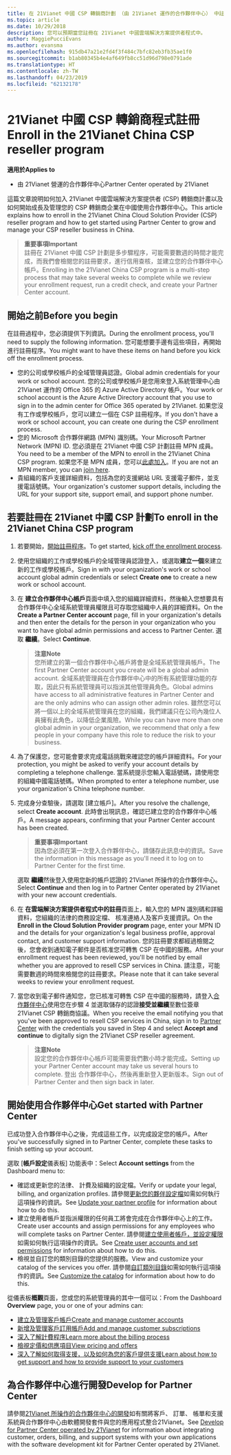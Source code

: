 ```yaml
---
title: 在 21Vianet 中國 CSP 轉銷商計劃 （由 21Vianet 運作的合作夥伴中心） 中註冊
ms.topic: article
ms.date: 10/29/2018
description: 您可以預期當您註冊在 21Vianet 中國雲端解決方案提供者程式中。
author: MaggiePucciEvans
ms.author: evansma
ms.openlocfilehash: 915db47a21e2fd4f3f484c7bfc82eb3fb35ae1f0
ms.sourcegitcommit: b1ab80345b4e4af649fb8cc51d96d798e0791ade
ms.translationtype: HT
ms.contentlocale: zh-TW
ms.lasthandoff: 04/23/2019
ms.locfileid: "62132178"
---
```

# <a name="enroll-in-the-21vianet-china-csp-reseller-program"></a><span data-ttu-id="2c3da-103">21Vianet 中國 CSP 轉銷商程式註冊</span><span class="sxs-lookup"><span data-stu-id="2c3da-103">Enroll in the 21Vianet China CSP reseller program</span></span>

<span data-ttu-id="2c3da-104">**適用於**</span><span class="sxs-lookup"><span data-stu-id="2c3da-104">**Applies to**</span></span>

-   <span data-ttu-id="2c3da-105">由 21Vianet 營運的合作夥伴中心</span><span class="sxs-lookup"><span data-stu-id="2c3da-105">Partner Center operated by 21Vianet</span></span>

<span data-ttu-id="2c3da-106">這篇文章說明如何加入 21Vianet 中國雲端解決方案提供者 (CSP) 轉銷商計畫以及如何開始成長及管理您的 CSP 轉銷商企業在中國使用合作夥伴中心。</span><span class="sxs-lookup"><span data-stu-id="2c3da-106">This article explains how to enroll in the 21Vianet China Cloud Solution Provider (CSP) reseller program and how to get started using Partner Center to grow and manage your CSP reseller business in China.</span></span>

><span data-ttu-id="2c3da-107">**重要事項**</span><span class="sxs-lookup"><span data-stu-id="2c3da-107">**Important**</span></span><br><span data-ttu-id="2c3da-108">註冊在 21Vianet 中國 CSP 計劃是多步驟程序，可能需要數週的時間才能完成，而我們會檢閱您的註冊要求，進行信用查核，並建立您的合作夥伴中心帳戶。</span><span class="sxs-lookup"><span data-stu-id="2c3da-108">Enrolling in the 21Vianet China CSP program is a multi-step process that may take several weeks to complete while we review your enrollment request, run a credit check, and create your Partner Center account.</span></span>

## <a name="before-you-begin"></a><span data-ttu-id="2c3da-109">開始之前</span><span class="sxs-lookup"><span data-stu-id="2c3da-109">Before you begin</span></span>

<span data-ttu-id="2c3da-110">在註冊過程中，您必須提供下列資訊。</span><span class="sxs-lookup"><span data-stu-id="2c3da-110">During the enrollment process, you'll need to supply the following information.</span></span> <span data-ttu-id="2c3da-111">您可能想要手邊有這些項目，再開始進行註冊程序。</span><span class="sxs-lookup"><span data-stu-id="2c3da-111">You might want to have these items on hand before you kick off the enrollment process.</span></span> 

-  <span data-ttu-id="2c3da-112">您的公司或學校帳戶的全域管理員認證。</span><span class="sxs-lookup"><span data-stu-id="2c3da-112">Global admin credentials for your work or school account.</span></span> <span data-ttu-id="2c3da-113">您的公司或學校帳戶是您用來登入系統管理中心由 21Vianet 運作的 Office 365 的 Azure Active Directory 帳戶。</span><span class="sxs-lookup"><span data-stu-id="2c3da-113">Your work or school account is the Azure Active Directory account that you use to sign in to the admin center for Office 365 operated by 21Vianet.</span></span> <span data-ttu-id="2c3da-114">如果您沒有工作或學校帳戶，您可以建立一個在 CSP 註冊程序。</span><span class="sxs-lookup"><span data-stu-id="2c3da-114">If you don't have a work or school account, you can create one during the CSP enrollment process.</span></span>    
-  <span data-ttu-id="2c3da-115">您的 Microsoft 合作夥伴網路 (MPN) 識別碼。</span><span class="sxs-lookup"><span data-stu-id="2c3da-115">Your Microsoft Partner Network (MPN) ID.</span></span> <span data-ttu-id="2c3da-116">您必須是在 21Vianet 中國 CSP 計劃註冊 MPN 成員。</span><span class="sxs-lookup"><span data-stu-id="2c3da-116">You need to be a member of the MPN to enroll in the 21Vianet China CSP program.</span></span> <span data-ttu-id="2c3da-117">如果您不是 MPN 成員，您可以[此處加入](https://partners.microsoft.com/PartnerProgram/simplifiedenrollment.aspx)。</span><span class="sxs-lookup"><span data-stu-id="2c3da-117">If you are not an MPN member, you can [join here](https://partners.microsoft.com/PartnerProgram/simplifiedenrollment.aspx).</span></span> 
-  <span data-ttu-id="2c3da-118">貴組織的客戶支援詳細資料，包括為您的支援網站 URL 支援電子郵件，並支援電話號碼。</span><span class="sxs-lookup"><span data-stu-id="2c3da-118">Your organization's customer support details, including the URL for your support site, support email, and support phone number.</span></span>


## <a name="to-enroll-in-the-21vianet-china-csp-program"></a><span data-ttu-id="2c3da-119">若要註冊在 21Vianet 中國 CSP 計劃</span><span class="sxs-lookup"><span data-stu-id="2c3da-119">To enroll in the 21Vianet China CSP program</span></span> 

1. <span data-ttu-id="2c3da-120">若要開始，[開始註冊程序](https://partner.partnercenter.microsoftonline.cn/register/resellercnjoinnow)。</span><span class="sxs-lookup"><span data-stu-id="2c3da-120">To get started, [kick off the enrollment process](https://partner.partnercenter.microsoftonline.cn/register/resellercnjoinnow).</span></span>

2. <span data-ttu-id="2c3da-121">使用您組織的工作或學校帳戶的全域管理員認證登入，或選取**建立一個**來建立新的工作或學校帳戶。</span><span class="sxs-lookup"><span data-stu-id="2c3da-121">Sign in with your organization's work or school account global admin credentials or select **Create one** to create a new work or school account.</span></span>

3. <span data-ttu-id="2c3da-122">在 **建立合作夥伴中心帳戶**頁面中填入您的組織詳細資料，然後輸入您想要具有合作夥伴中心全域系統管理員權限且可存取您組織中人員的詳細資料。</span><span class="sxs-lookup"><span data-stu-id="2c3da-122">On the **Create a Partner Center account** page, fill in your organization's details and then enter the details for the person in your organization who you want to have global admin permissions and access to Partner Center.</span></span> <span data-ttu-id="2c3da-123">選取 **繼續**。</span><span class="sxs-lookup"><span data-stu-id="2c3da-123">Select **Continue**.</span></span>

    ><span data-ttu-id="2c3da-124">**注意**</span><span class="sxs-lookup"><span data-stu-id="2c3da-124">**Note**</span></span><br><span data-ttu-id="2c3da-125">您所建立的第一個合作夥伴中心帳戶將會是全域系統管理員帳戶。</span><span class="sxs-lookup"><span data-stu-id="2c3da-125">The first Partner Center account you create will be a global admin account.</span></span> <span data-ttu-id="2c3da-126">全域系統管理員在合作夥伴中心中的所有系統管理功能的存取，因此只有系統管理員可以指派其他管理員角色。</span><span class="sxs-lookup"><span data-stu-id="2c3da-126">Global admins have access to all administrative features in Partner Center and are the only admins who can assign other admin roles.</span></span> <span data-ttu-id="2c3da-127">雖然您可以將一個以上的全域系統管理員在您的組織，我們建議只在公司內幾位人員擁有此角色，以降低企業風險。</span><span class="sxs-lookup"><span data-stu-id="2c3da-127">While you can have more than one global admin in your organization, we recommend that only a few people in your company have this role to reduce the risk to your business.</span></span>
    
4. <span data-ttu-id="2c3da-128">為了保護您，您可能會要求完成電話挑戰來確認您的帳戶詳細資料。</span><span class="sxs-lookup"><span data-stu-id="2c3da-128">For your protection, you might be asked to verify your account details by completing a telephone challenge.</span></span> <span data-ttu-id="2c3da-129">當系統提示您輸入電話號碼，請使用您的組織中國電話號碼。</span><span class="sxs-lookup"><span data-stu-id="2c3da-129">When prompted to enter a telephone number, use your organization's China telephone number.</span></span> 

4. <span data-ttu-id="2c3da-130">完成身分查驗後，請選取 \[建立帳戶\]。</span><span class="sxs-lookup"><span data-stu-id="2c3da-130">After you resolve the challenge, select **Create account**.</span></span> <span data-ttu-id="2c3da-131">此時會出現訊息，確認已建立您的合作夥伴中心帳戶。</span><span class="sxs-lookup"><span data-stu-id="2c3da-131">A message appears, confirming that your Partner Center account has been created.</span></span>
 
    ><span data-ttu-id="2c3da-132">**重要事項**</span><span class="sxs-lookup"><span data-stu-id="2c3da-132">**Important**</span></span><br><span data-ttu-id="2c3da-133">因為您必須在第一次登入合作夥伴中心，請儲存此訊息中的資訊。</span><span class="sxs-lookup"><span data-stu-id="2c3da-133">Save the information in this message as you'll need it to log on to Partner Center for the first time.</span></span>   
    
    <span data-ttu-id="2c3da-134">選取 **繼續**然後登入使用您新的帳戶認證的 21Vianet 所操作的合作夥伴中心。</span><span class="sxs-lookup"><span data-stu-id="2c3da-134">Select **Continue** and then log in to Partner Center operated by 21Vianet with your new account credentials.</span></span> 
    
5. <span data-ttu-id="2c3da-135">在 **在雲端解決方案提供者程式中的註冊**頁面上，輸入您的 MPN 識別碼和詳細資料，您組織的法律的商務設定檔、 核准連絡人及客戶支援資訊。</span><span class="sxs-lookup"><span data-stu-id="2c3da-135">On the **Enroll in the Cloud Solution Provider program** page, enter your MPN ID and the details for your organization's legal business profile, approval contact, and customer support information.</span></span> <span data-ttu-id="2c3da-136">您的註冊要求都經過檢閱之後，您會收到通知電子郵件是否核准您可轉售 CSP 在中國的服務。</span><span class="sxs-lookup"><span data-stu-id="2c3da-136">After your enrollment request has been reviewed, you'll be notified by email whether you are approved to resell CSP services in China.</span></span> <span data-ttu-id="2c3da-137">請注意，可能需要數週的時間來檢閱您的註冊要求。</span><span class="sxs-lookup"><span data-stu-id="2c3da-137">Please note that it can take several weeks to review your enrollment request.</span></span>

6. <span data-ttu-id="2c3da-138">當您收到電子郵件通知您，您已核准可轉售 CSP 在中國的服務時，請登入[合作夥伴中心](https://partner.partnercenter.microsoftonline.cn/pcv/dashboard/overview)使用您在步驟 4 並選取儲存的認證**接受並繼續**至數位簽章 21Vianet CSP 轉銷商協議。</span><span class="sxs-lookup"><span data-stu-id="2c3da-138">When you receive the email notifying you that you've been approved to resell CSP services in China, sign in to [Partner Center](https://partner.partnercenter.microsoftonline.cn/pcv/dashboard/overview) with the credentials you saved in Step 4 and select **Accept and continue** to digitally sign the 21Vianet CSP reseller agreement.</span></span>
 
    ><span data-ttu-id="2c3da-139">**注意**</span><span class="sxs-lookup"><span data-stu-id="2c3da-139">**Note**</span></span><br><span data-ttu-id="2c3da-140">設定您的合作夥伴中心帳戶可能需要我們數小時才能完成。</span><span class="sxs-lookup"><span data-stu-id="2c3da-140">Setting up your Partner Center account may take us several hours to complete.</span></span> <span data-ttu-id="2c3da-141">登出 合作夥伴中心，然後再重新登入更新版本。</span><span class="sxs-lookup"><span data-stu-id="2c3da-141">Sign out of Partner Center and then sign back in later.</span></span>

## <a name="get-started-with-partner-center"></a><span data-ttu-id="2c3da-142">開始使用合作夥伴中心</span><span class="sxs-lookup"><span data-stu-id="2c3da-142">Get started with Partner Center</span></span>

<span data-ttu-id="2c3da-143">已成功登入合作夥伴中心之後，完成這些工作，以完成設定您的帳戶。</span><span class="sxs-lookup"><span data-stu-id="2c3da-143">After you've successfully signed in to Partner Center, complete these tasks to finish setting up your account.</span></span> 

<span data-ttu-id="2c3da-144">選取 [**帳戶設定**儀表板] 功能表中：</span><span class="sxs-lookup"><span data-stu-id="2c3da-144">Select **Account settings** from the Dashboard menu to:</span></span>

-  <span data-ttu-id="2c3da-145">確認或更新您的法律、 計費及組織的設定檔。</span><span class="sxs-lookup"><span data-stu-id="2c3da-145">Verify or update your legal, billing, and organization profiles.</span></span> <span data-ttu-id="2c3da-146">請參閱[更新您的夥伴設定檔](https://msdn.microsoft.com/partner-china/update-your-partner-profile)如需如何執行這項操作的資訊。</span><span class="sxs-lookup"><span data-stu-id="2c3da-146">See [Update your partner profile](https://msdn.microsoft.com/partner-china/update-your-partner-profile) for information about how to do this.</span></span>
-  <span data-ttu-id="2c3da-147">建立使用者帳戶並指派權限的任何員工將會完成在合作夥伴中心上的工作。</span><span class="sxs-lookup"><span data-stu-id="2c3da-147">Create user accounts and assign permissions for any employees who will complete tasks on Partner Center.</span></span> <span data-ttu-id="2c3da-148">請參閱[建立使用者帳戶，並設定權限](https://msdn.microsoft.com/partner-china/create-user-accounts-and-set-permissions)如需如何執行這項操作的資訊。</span><span class="sxs-lookup"><span data-stu-id="2c3da-148">See [Create user accounts and set permissions](https://msdn.microsoft.com/partner-china/create-user-accounts-and-set-permissions) for information about how to do this.</span></span>
-  <span data-ttu-id="2c3da-149">檢視並自訂您的類別目錄的您提供的服務。</span><span class="sxs-lookup"><span data-stu-id="2c3da-149">View and customize your catalog of the services you offer.</span></span> <span data-ttu-id="2c3da-150">請參閱[自訂類別目錄](https://msdn.microsoft.com/partner-china/customize-the-catalog)如需如何執行這項操作的資訊。</span><span class="sxs-lookup"><span data-stu-id="2c3da-150">See [Customize the catalog](https://msdn.microsoft.com/partner-china/customize-the-catalog) for information about how to do this.</span></span>

<span data-ttu-id="2c3da-151">從儀表板**概觀**頁面，您或您的系統管理員的其中一個可以：</span><span class="sxs-lookup"><span data-stu-id="2c3da-151">From the Dashboard **Overview** page, you or one of your admins can:</span></span>

-  [<span data-ttu-id="2c3da-152">建立及管理客戶帳戶</span><span class="sxs-lookup"><span data-stu-id="2c3da-152">Create and manage customer accounts</span></span>](customer-accounts.md)
-  [<span data-ttu-id="2c3da-153">新增及管理客戶訂用帳戶</span><span class="sxs-lookup"><span data-stu-id="2c3da-153">Add and manage customer subscriptions</span></span>](customer-subscriptions.md)
-  [<span data-ttu-id="2c3da-154">深入了解計費程序</span><span class="sxs-lookup"><span data-stu-id="2c3da-154">Learn more about the billing process</span></span>](billing.md)
-  [<span data-ttu-id="2c3da-155">檢視定價和供應項目</span><span class="sxs-lookup"><span data-stu-id="2c3da-155">View pricing and offers</span></span>](see-offers-and-pricing.md)
-  [<span data-ttu-id="2c3da-156">深入了解如何取得支援，以及如何為您的客戶提供支援</span><span class="sxs-lookup"><span data-stu-id="2c3da-156">Learn about how to get support and how to provide support to your customers</span></span>](customer-support.md)

## <a name="develop-for-partner-center"></a><span data-ttu-id="2c3da-157">為合作夥伴中心進行開發</span><span class="sxs-lookup"><span data-stu-id="2c3da-157">Develop for Partner Center</span></span>

<span data-ttu-id="2c3da-158">請參閱[21Vianet 所操作的合作夥伴中心的開發](https://msdn.microsoft.com/partner-china/develop-for-partner-center)如有關將客戶、 訂單、 帳單和支援系統與合作夥伴中心由軟體開發套件與您的應用程式整合21Vianet。</span><span class="sxs-lookup"><span data-stu-id="2c3da-158">See [Develop for Partner Center operated by 21Vianet](https://msdn.microsoft.com/partner-china/develop-for-partner-center) for information about integrating customer, orders, billing, and support systems with your own applications with the software development kit for Partner Center operated by 21Vianet.</span></span> 







